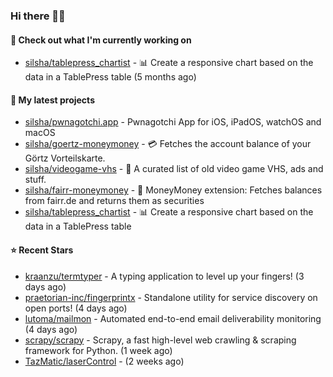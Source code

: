 ### Hi there 🦊👋

#### 👷 Check out what I'm currently working on

- [silsha/tablepress_chartist](https://github.com/silsha/tablepress_chartist) - 📊 Create a responsive chart based on the data in a TablePress table (5 months ago)

#### 🌱 My latest projects

- [silsha/pwnagotchi.app](https://github.com/silsha/pwnagotchi.app) - Pwnagotchi App for iOS, iPadOS, watchOS and macOS
- [silsha/goertz-moneymoney](https://github.com/silsha/goertz-moneymoney) - 💳 Fetches the account balance of your Görtz Vorteilskarte.
- [silsha/videogame-vhs](https://github.com/silsha/videogame-vhs) - 👾 A curated list of old video game VHS, ads and stuff.
- [silsha/fairr-moneymoney](https://github.com/silsha/fairr-moneymoney) - 💸 MoneyMoney extension: Fetches balances from fairr.de and returns them as securities
- [silsha/tablepress_chartist](https://github.com/silsha/tablepress_chartist) - 📊 Create a responsive chart based on the data in a TablePress table

#### ⭐ Recent Stars

- [kraanzu/termtyper](https://github.com/kraanzu/termtyper) - A typing application to level up your fingers! (3 days ago)
- [praetorian-inc/fingerprintx](https://github.com/praetorian-inc/fingerprintx) - Standalone utility for service discovery on open ports!  (4 days ago)
- [lutoma/mailmon](https://github.com/lutoma/mailmon) - Automated end-to-end email deliverability monitoring (4 days ago)
- [scrapy/scrapy](https://github.com/scrapy/scrapy) - Scrapy, a fast high-level web crawling &amp; scraping framework for Python. (1 week ago)
- [TazMatic/laserControl](https://github.com/TazMatic/laserControl) -  (2 weeks ago)
